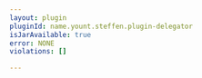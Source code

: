 ```yaml
---
layout: plugin
pluginId: name.yount.steffen.plugin-delegator
isJarAvailable: true
error: NONE
violations: []

---
```

